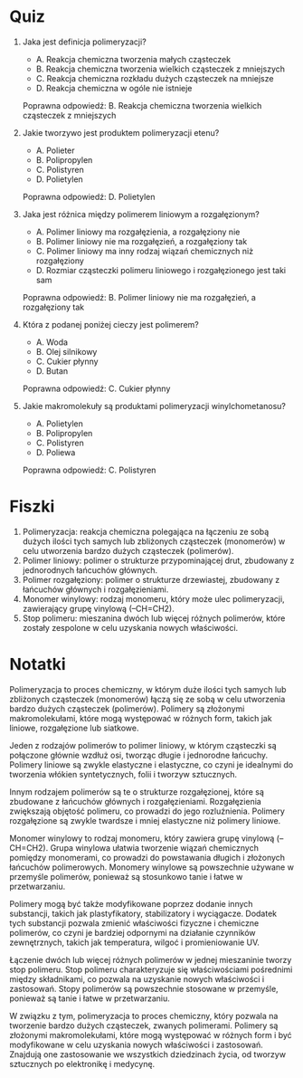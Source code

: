  # Quiz

1. Jaka jest definicja polimeryzacji?
   - A. Reakcja chemiczna tworzenia małych cząsteczek
   - B. Reakcja chemiczna tworzenia wielkich cząsteczek z mniejszych
   - C. Reakcja chemiczna rozkładu dużych cząsteczek na mniejsze
   - D. Reakcja chemiczna w ogóle nie istnieje

   Poprawna odpowiedź: B. Reakcja chemiczna tworzenia wielkich cząsteczek z mniejszych

2. Jakie tworzywo jest produktem polimeryzacji etenu?
   - A. Polieter
   - B. Polipropylen
   - C. Polistyren
   - D. Polietylen

   Poprawna odpowiedź: D. Polietylen

3. Jaka jest różnica między polimerem liniowym a rozgałęzionym?
   - A. Polimer liniowy ma rozgałęzienia, a rozgałęziony nie
   - B. Polimer liniowy nie ma rozgałęzień, a rozgałęziony tak
   - C. Polimer liniowy ma inny rodzaj wiązań chemicznych niż rozgałęziony
   - D. Rozmiar cząsteczki polimeru liniowego i rozgałęzionego jest taki sam

   Poprawna odpowiedź: B. Polimer liniowy nie ma rozgałęzień, a rozgałęziony tak

4. Która z podanej poniżej cieczy jest polimerem?
   - A. Woda
   - B. Olej silnikowy
   - C. Cukier płynny
   - D. Butan

   Poprawna odpowiedź: C. Cukier płynny

5. Jakie makromolekuły są produktami polimeryzacji winylchometanosu?
   - A. Polietylen
   - B. Polipropylen
   - C. Polistyren
   - D. Poliewa

   Poprawna odpowiedź: C. Polistyren

# Fiszki

1. Polimeryzacja: reakcja chemiczna polegająca na łączeniu ze sobą dużych ilości tych samych lub zbliżonych cząsteczek (monomerów) w celu utworzenia bardzo dużych cząsteczek (polimerów).
2. Polimer liniowy: polimer o strukturze przypominającej drut, zbudowany z jednorodnych łańcuchów głównych.
3. Polimer rozgałęziony: polimer o strukturze drzewiastej, zbudowany z łańcuchów głównych i rozgałęzieniami.
4. Monomer winylowy: rodzaj monomeru, który może ulec polimeryzacji, zawierający grupę vinylową (–CH=CH2).
5. Stop polimeru: mieszanina dwóch lub więcej różnych polimerów, które zostały zespolone w celu uzyskania nowych właściwości.

# Notatki

Polimeryzacja to proces chemiczny, w którym duże ilości tych samych lub zbliżonych cząsteczek (monomerów) łączą się ze sobą w celu utworzenia bardzo dużych cząsteczek (polimerów). Polimery są złożonymi makromolekułami, które mogą występować w różnych form, takich jak liniowe, rozgałęzione lub siatkowe.

Jeden z rodzajów polimerów to polimer liniowy, w którym cząsteczki są połączone głównie wzdłuż osi, tworząc długie i jednorodne łańcuchy. Polimery liniowe są zwykle elastyczne i elastyczne, co czyni je idealnymi do tworzenia włókien syntetycznych, folii i tworzyw sztucznych.

 Innym rodzajem polimerów są te o strukturze rozgałęzionej, które są zbudowane z łańcuchów głównych i rozgałęzieniami. Rozgałęzienia zwiększają objętość polimeru, co prowadzi do jego rozluźnienia. Polimery rozgałęzione są zwykle twardsze i mniej elastyczne niż polimery liniowe.

 Monomer winylowy to rodzaj monomeru, który zawiera grupę vinylową (–CH=CH2). Grupa winylowa ułatwia tworzenie wiązań chemicznych pomiędzy monomerami, co prowadzi do powstawania długich i złożonych łańcuchów polimerowych. Monomery winylowe są powszechnie używane w przemyśle polimerów, ponieważ są stosunkowo tanie i łatwe w przetwarzaniu.

 Polimery mogą być także modyfikowane poprzez dodanie innych substancji, takich jak plastyfikatory, stabilizatory i wyciągacze. Dodatek tych substancji pozwala zmienić właściwości fizyczne i chemiczne polimerów, co czyni je bardziej odpornymi na działanie czynników zewnętrznych, takich jak temperatura, wilgoć i promieniowanie UV.

 Łączenie dwóch lub więcej różnych polimerów w jednej mieszaninie tworzy stop polimeru. Stop polimeru charakteryzuje się właściwościami pośrednimi między składnikami, co pozwala na uzyskanie nowych właściwości i zastosowań. Stopy polimerów są powszechnie stosowane w przemyśle, ponieważ są tanie i łatwe w przetwarzaniu.

 W związku z tym, polimeryzacja to proces chemiczny, który pozwala na tworzenie bardzo dużych cząsteczek, zwanych polimerami. Polimery są złożonymi makromolekułami, które mogą występować w różnych form i być modyfikowane w celu uzyskania nowych właściwości i zastosowań. Znajdują one zastosowanie we wszystkich dziedzinach życia, od tworzyw sztucznych po elektronikę i medycynę.